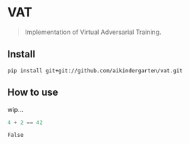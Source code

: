 # VAT
> Implementation of Virtual Adversarial Training.


## Install

`pip install git+git://github.com/aikindergarten/vat.git`

## How to use

wip...

```python
4 + 2 == 42
```




    False


